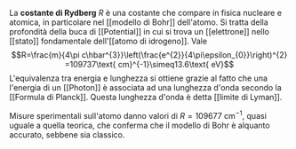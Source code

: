 La **costante di Rydberg** $R$ è una costante che compare in fisica nucleare e atomica, in particolare nel [[modello di Bohr]] dell'atomo. Si tratta della profondità della buca di [[Potential]] in cui si trova un [[elettrone]] nello [[stato]] fondamentale dell'[[atomo di idrogeno]]. Vale
$$R=\frac{m}{4\pi c\hbar^{3}}\left(\frac{e^{2}}{4\pi\epsilon_{0}}\right)^{2}  =109737\text{ cm}^{-1}\simeq13.6\text{ eV}$$
L'equivalenza tra energia e lunghezza si ottiene grazie al fatto che una l'energia di un [[Photon]] è associata ad una lunghezza d'onda secondo la [[Formula di Planck]]. Questa lunghezza d'onda è detta [[limite di Lyman]].

Misure sperimentali sull'atomo danno valori di $R=109677\text{ cm}^{-1}$, quasi uguale a quella teorica, che conferma che il modello di Bohr è alquanto accurato, sebbene sia classico.